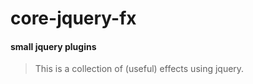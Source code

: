 # core-jquery-fx #
#### small jquery plugins ####

> This is a collection of (useful) effects using jquery.